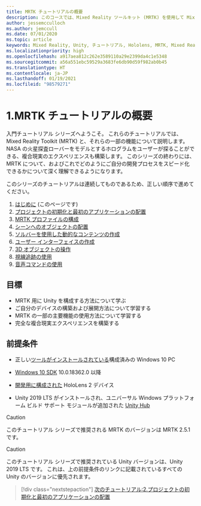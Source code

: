 ```yaml
---
title: MRTK チュートリアルの概要
description: このコースでは、Mixed Reality ツールキット (MRTK) を使用して Mixed Reality アプリケーションを最初から作成する方法について説明します。
author: jessemcculloch
ms.author: jemccull
ms.date: 07/01/2020
ms.topic: article
keywords: Mixed Reality, Unity, チュートリアル, Hololens, MRTK, Mixed Reality Toolkit, ソルバー, 視線追跡, 音声コマンド
ms.localizationpriority: high
ms.openlocfilehash: a917aea812c262e3589110a29e2399da4c1e5348
ms.sourcegitcommit: a56a551ebc59529a3683fe6db90d59f982ab0b45
ms.translationtype: HT
ms.contentlocale: ja-JP
ms.lasthandoff: 01/19/2021
ms.locfileid: "98579271"
---
```

# <a name="1-introduction-to-the-mrtk-tutorials"></a>1.MRTK チュートリアルの概要

入門チュートリアル シリーズへようこそ。 これらのチュートリアルでは、Mixed Reality Toolkit (MRTK) と、それらの一部の機能について説明します。 NASA の火星探査ローバーをモデルとするホログラムをユーザーが探ることができる、複合現実のエクスペリエンスも構築します。 このシリーズの終わりには、MRTK について、およびこれでどのようにご自分の開発プロセスをスピード化できるかについて深く理解できるようになります。

このシリーズのチュートリアルは連続してものであるため、正しい順序で進めてください。

1. [はじめに](mr-learning-base-01.md) (このページです)
2. [プロジェクトの初期化と最初のアプリケーションの配置](mr-learning-base-02.md)
3. [MRTK プロファイルの構成](mr-learning-base-03.md)
4. [シーンへのオブジェクトの配置](mr-learning-base-04.md)
5. [ソルバーを使用した動的なコンテンツの作成](mr-learning-base-05.md)
6. [ユーザー インターフェイスの作成](mr-learning-base-06.md)
7. [3D オブジェクトの操作](mr-learning-base-07.md)
8. [視線追跡の使用](mr-learning-base-08.md)
9. [音声コマンドの使用](mr-learning-base-09.md)

## <a name="objectives"></a>目標

* MRTK 用に Unity を構成する方法について学ぶ
* ご自分のデバイスの構築および展開方法について学習する
* MRTK の一部の主要機能の使用方法について学習する
* 完全な複合現実エクスペリエンスを構築する

## <a name="prerequisites"></a>前提条件

* 正しい[ツールがインストールされている](../../install-the-tools.md)構成済みの Windows 10 PC
* [Windows 10 SDK](https://developer.microsoft.com/windows/downloads/windows-10-sdk/) 10.0.18362.0 以降
* [開発用に構成された](../../platform-capabilities-and-apis/using-visual-studio.md#enabling-developer-mode) HoloLens 2 デバイス

* Unity 2019 LTS がインストールされ、ユニバーサル Windows プラットフォーム ビルド サポート モジュールが追加された <a href="https://docs.unity3d.com/Manual/GettingStartedInstallingHub.html" target="_blank">Unity Hub</a>

> [!CAUTION]
> このチュートリアル シリーズで推奨される MRTK のバージョンは MRTK 2.5.1 です。

> [!CAUTION]
> このチュートリアル シリーズで推奨されている Unity バージョンは、Unity 2019 LTS です。 これは、上の前提条件のリンクに記載されているすべての Unity のバージョンに優先されます。

> [!div class="nextstepaction"]
> [次のチュートリアル:2.プロジェクトの初期化と最初のアプリケーションの配置](mr-learning-base-02.md)
